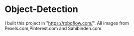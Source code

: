 # Object-Detection
I built this project in "https://roboflow.com/". All images from Pexels.com,Pinterest.com and Sahibinden.com.
